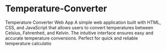 # Temperature-Converter
Temperature Converter Web App A simple web application built with HTML, CSS, and JavaScript that allows users to convert temperatures between Celsius, Fahrenheit, and Kelvin. The intuitive interface ensures easy and accurate temperature conversions. Perfect for quick and reliable temperature calculatio
